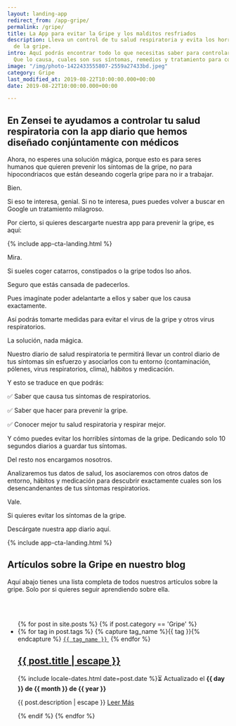 ```yaml
---
layout: landing-app
redirect_from: /app-gripe/
permalink: /gripe/
title: La App para evitar la Gripe y los malditos resfriados
description: Lleva un control de tu salud respiratoria y evita los horribles síntomas
  de la gripe.
intro: Aquí podrás encontrar todo lo que necesitas saber para controlar el Gripe.
  Que lo causa, cuales son sus síntomas, remedios y tratamiento para controlarlo.
image: "/img/photo-1422433555807-2559a27433bd.jpeg"
category: Gripe
last_modified_at: 2019-08-22T10:00:00.000+00:00
date: 2019-08-22T10:00:00.000+00:00

---
```

## **En Zensei te ayudamos a controlar tu salud respiratoria con la app diario que hemos diseñado conjúntamente con médicos**

Ahora, no esperes una solución mágica, porque esto es para seres humanos que quieren prevenir los síntomas de la gripe, no para hipocondriacos que están deseando cogerla gripe para no ir a trabajar.

Bien.

Si eso te interesa, genial. Si no te interesa, pues puedes volver a buscar en Google un tratamiento milagroso.

Por cierto, si quieres descargarte nuestra app para prevenir la gripe, es aquí: 

{% include app-cta-landing.html %}

Mira.

Si sueles coger catarros, constipados o la gripe todos lso años.

Seguro que estás cansada de padecerlos.

Pues imagínate poder adelantarte a ellos y saber que los causa exactamente.

Así podrás tomarte medidas para evitar el virus de la gripe y otros virus respiratorios.

La solución, nada mágica. 

Nuestro diario de salud respiratoria te permitirá llevar un control diario de tus síntomas sin esfuerzo y asociarlos con tu entorno (contaminación, pólenes, virus respiratorios, clima), hábitos y medicación.

Y esto se traduce en que podrás:

✅ Saber que causa tus síntomas de respiratorios.

✅ Saber que hacer para prevenir la gripe.

✅ Conocer mejor tu salud respiratoria y respirar mejor.

Y cómo puedes evitar los horribles síntomas de la gripe. Dedicando solo 10 segundos diarios a guardar tus síntomas.

Del resto nos encargamos nosotros.

Analizaremos tus datos de salud, los asociaremos con otros datos de entorno, hábitos y medicación para descubrir exactamente cuales son los desencandenantes de tus síntomas respiratorios.

Vale. 

Si quieres evitar los síntomas de la gripe.

Descárgate nuestra app diario aquí.

{% include app-cta-landing.html %}

## **Artículos sobre la Gripe en nuestro blog**

Aquí abajo tienes una lista completa de todos nuestros artículos sobre la gripe. Solo por si quieres seguir aprendiendo sobre ella.

<br>
<br>
<div class="home">
  <ul class="post-list">
    {% for post in site.posts %}
      {% if post.category == 'Gripe' %}
      <li itemprop="blogPosts" itemscope itemtype="http://schema.org/BlogPosting">
        <span>
          {% for tag in post.tags %}
            {% capture tag_name %}{{ tag }}{% endcapture %}
            <a href="/tag/{{ tag_name }}"><code class="highligher-rouge shake"><nobr>{{ tag_name }}</nobr></code>&nbsp;</a>
          {% endfor %}
        </span>
        <h2>
          <a itemprop="url" href="{{ post.url | relative_url }}">
            <span class="post-title" itemprop="name headline">{{ post.title | escape }}</span>
          </a>
        </h2>
        <p>
          <!-- <span class="post-meta">Por {{ post.author }}</span> · -->
          <time class="post-meta" datetime="{{ post.date | date_to_xmlschema }}" itemprop="datePublished">{% include locale-dates.html date=post.date %}⏳ Actualizado el <b>{{ day }} de {{ month }} de {{ year }}</b></time>
        </p>
        <p itemprop="description">
          {{ post.description | escape }}
          <a href="{{ post.url | relative_url }}">
            Leer Más
          </a>
        </p>
        <img class="post-cover" src="{{post.img}}" alt="">
      </li>
      {% endif %}
    {% endfor %}
  </ul>
</div>